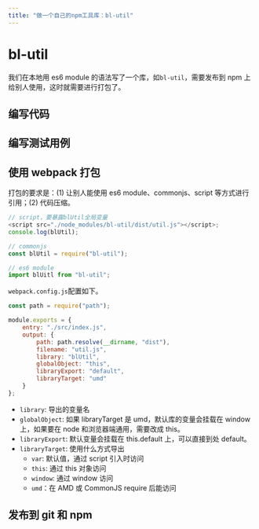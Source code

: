 ```yaml
---
title: "做一个自己的npm工具库：bl-util"
---
```


# bl-util

我们在本地用 es6 module 的语法写了一个库，如`bl-util`，需要发布到 npm 上给别人使用，这时就需要进行打包了。

## 编写代码

## 编写测试用例

## 使用 webpack 打包

打包的要求是：(1) 让别人能使用 es6 module、commonjs、script 等方式进行引用；(2) 代码压缩。

```js
// script，要暴露blUtil全局变量
<script src="./node_modules/bl-util/dist/util.js"></script>;
console.log(blUtil);

// commonjs
const blUtil = require("bl-util");

// es6 module
import blUitl from "bl-util";
```

`webpack.config.js`配置如下。

```js
const path = require("path");

module.exports = {
    entry: "./src/index.js",
    output: {
        path: path.resolve(__dirname, "dist"),
        filename: "util.js",
        library: "blUtil",
        globalObject: "this",
        libraryExport: "default",
        libraryTarget: "umd"
    }
};
```

-   `library`: 导出的变量名
-   `globalObject`: 如果 libraryTarget 是 umd，默认库的变量会挂载在 window 上，如果要在 node 和浏览器端通用，需要改成 this。
-   `libraryExport`: 默认变量会挂载在 this.default 上，可以直接到处 default。
-   `libraryTarget`: 使用什么方式导出
    -   `var`: 默认值，通过 script 引入时访问
    -   `this`: 通过 this 对象访问
    -   `window`: 通过 window 访问
    -   `umd`：在 AMD 或 CommonJS require 后能访问

## 发布到 git 和 npm
